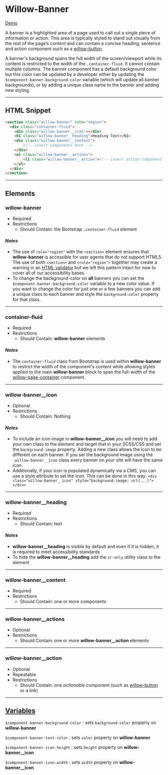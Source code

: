 # **Willow-Banner**

[Demo](https://unumux.github.io/willow-testing-site/components/banner.html)

A banner is a highlighted area of a page used to call out a single piece of information or action. This area is typically styled to stand out visually from the rest of the page’s content and can contain a concise heading, sentence and action component such as a [willow-button](../button).

A banner's background spans the full width of the screen/viewport while its content is restricted to the width of the `.container-fluid`. It cannot contain multiple columns. The banner component has a default background color but this color can be updated by a developer either by updating the `$component-banner-background-color` variable (which will update all banner backgrounds), or by adding a unique class name to the banner and adding new styling.

---

## HTML Snippet

```html
<section class="willow-banner" role="region">
  <div class="container-fluid">
    <div class="willow-banner__icon"></div>
    <h1 class="willow-banner__heading">Heading Text</h1>
    <div class="willow-banner__content">
        <!-- insert components here -->
    </div>
    <ul class="willow-banner__actions">
        <li class="willow-banner__action"><!-- insert action component here --></li>
    </ul>
  </div>
</section>
```

---

## Elements

### willow-banner

- Required
- Restrictions
  - Should Contain: the Bootstrap `.container-fluid` element

#### _Notes_

- The use of `role="region"` with the `<section>` element ensures that **willow-banner** is accessible for user agents that do not support HTML5. The use of both `<section>` and `<role="region">` together may create a warning in an [HTML validator](https://validator.w3.org/) but we left this pattern intact for now to cover all of our accessibility bases.
- To change the background-color on **all** banners you can set the `$component-banner-background-color` variable to a new color value. If you want to change the color for just one or a few banners you can add a unique class to each banner and style the `background-color` property for that class.

---

### container-fluid

- Required
- Restrictions
  - Should Contain: **willow-banner** elements

#### _Notes_

- The `container-fluid` class from Bootstrap is used within **willow-banner** to restrict the width of the component's content while allowing styles applied to the main **willow-banner** block to span the full-width of the [willow-page-container](../page-container) component.

---

### willow-banner__icon

- Optional
- Restrictions
  - Should Contain: Nothing

#### _Notes_

- To include an icon image in **willow-banner__icon** you will need to add your own class to the element and target that in your SCSS/CSS and set the `background-image` property. Adding a new class allows the icon to be different on each banner. If you set the background image using the `.willow-banner__icon` class every banner on your site will have the same icon.
- Additionally, if your icon is populated dynamically via a CMS, you can use a style attribute to set the icon. This can be done in this way: `<div class="willow-banner__icon" style="background-image: url(...)"></div>`

---

### willow-banner__heading

- Required
- Restrictions
  - Should Contain: text

#### _Notes_

- **willow-banner__heading** is visible by default and even if it is hidden, it is required to meet accessibility standards
- To hide the **willow-banner__heading** add the `sr-only` utility class to the element

---

### willow-banner__content

- Required
- Restrictions
  - Should Contain: one or more components

---

### willow-banner__actions

- Optional
- Restrictions
  - Should Contain: one or more **willow-banner__action** elements

---

### willow-banner__action

- Optional
- Repeatable
- Restrictions
  - Should Contain: one _actionable_ component (such as [willow-button](../button) or a link)

---

## [Variables](./styles/_default-variables.scss)

`$component-banner-background-color` : sets `background-color` property on **willow-banner**

`$component-banner-text-color` : sets `color` property on **willow-banner**

`$component-banner-icon-height` : sets `height` property on **willow-banner__icon**

`$component-banner-icon-width` : sets `width` property on **willow-banner__icon**
